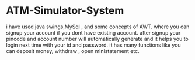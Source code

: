 # ATM-Simulator-System
i have used java swings,MySql , and some concepts of AWT.  where you can signup your account if you dont have existing account. after signup your pincode and account number will automatically generate and it helps you to login next time with your id and password. it has many functions like you can deposit money, withdraw , open ministatement  etc. 

